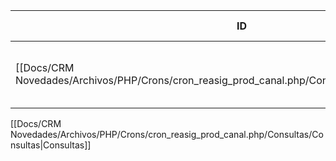 | ID<br>                                                                                      | Tipo   | Archivo Origen                 | Modulo Funcional                  | Base de Datos    | Tablas Afectadas | Joins | Objetivo                                             | Impacto   | Observacion |
| ------------------------------------------------------------------------------------------- | ------ | ------------------------------ | --------------------------------- | ---------------- | ---------------- | ----- | ---------------------------------------------------- | --------- | ----------- |
| [[Docs/CRM Novedades/Archivos/PHP/Crons/cron_reasig_prod_canal.php/Consultas/UPDATE/Q001\|Q001]] | UPDATE | [[cron_reasig_prod_canal.php]] | Asignación automática de vendedor | gyssrl_novedades | sw_operaciones   | -     | Actualizar vendedor a 207 en operaciones encontradas | Escritura |             |

[[Docs/CRM Novedades/Archivos/PHP/Crons/cron_reasig_prod_canal.php/Consultas/Consultas|Consultas]]